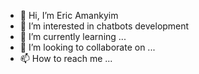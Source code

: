 - 👋 Hi, I’m Eric Amankyim
- 👀 I’m interested in chatbots development
- 🌱 I’m currently learning ...
- 💞️ I’m looking to collaborate on ...
- 📫 How to reach me ...

<!---
eamankyim/eamankyim is a ✨ special ✨ repository because its `README.md` (this file) appears on your GitHub profile.
You can click the Preview link to take a look at your changes.
--->
